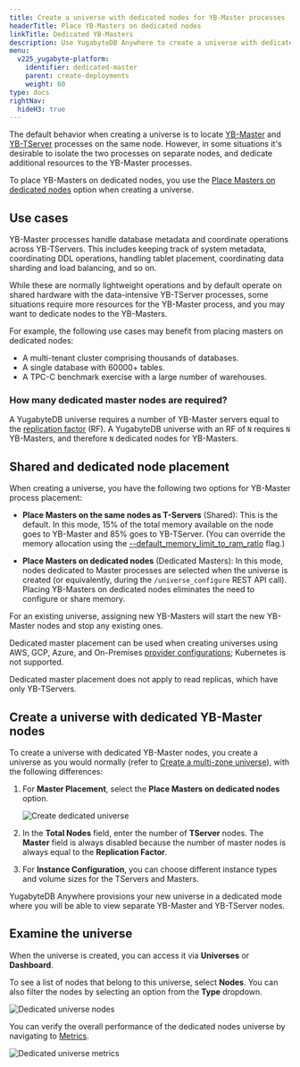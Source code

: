 ```yaml
---
title: Create a universe with dedicated nodes for YB-Master processes
headerTitle: Place YB-Masters on dedicated nodes
linkTitle: Dedicated YB-Masters
description: Use YugabyteDB Anywhere to create a universe with dedicated YB-Master nodes.
menu:
  v225_yugabyte-platform:
    identifier: dedicated-master
    parent: create-deployments
    weight: 60
type: docs
rightNav:
  hideH3: true
---
```


The default behavior when creating a universe is to locate [YB-Master](../../../architecture/yb-master/) and [YB-TServer](../../../architecture/yb-tserver/) processes on the same node. However, in some situations it's desirable to isolate the two processes on separate nodes, and dedicate additional resources to the YB-Master processes.

To place YB-Masters on dedicated nodes, you use the [Place Masters on dedicated nodes](#shared-and-dedicated-node-placement) option when creating a universe.

## Use cases

YB-Master processes handle database metadata and coordinate operations across YB-TServers. This includes keeping track of system metadata, coordinating DDL operations, handling tablet placement, coordinating data sharding and load balancing, and so on.

While these are normally lightweight operations and by default operate on shared hardware with the data-intensive YB-TServer processes, some situations require more resources for the YB-Master process, and you may want to dedicate nodes to the YB-Masters.

For example, the following use cases may benefit from placing masters on dedicated nodes:

- A multi-tenant cluster comprising thousands of databases.
- A single database with 60000+ tables.
- A TPC-C benchmark exercise with a large number of warehouses.

### How many dedicated master nodes are required?

A YugabyteDB universe requires a number of YB-Master servers equal to the [replication factor](../../../architecture/docdb-replication/replication/#replication-factor) (RF). A YugabyteDB universe with an RF of `N` requires `N` YB-Masters, and therefore `N` dedicated nodes for YB-Masters.

## Shared and dedicated node placement

When creating a universe, you have the following two options for YB-Master process placement:

- **Place Masters on the same nodes as T-Servers** (Shared): This is the default. In this mode, 15% of the total memory available on the node goes to YB-Master and 85% goes to YB-TServer. (You can override the memory allocation using the [--default_memory_limit_to_ram_ratio](../../../reference/configuration/yb-tserver/#default-memory-limit-to-ram-ratio) flag.)

- **Place Masters on dedicated nodes** (Dedicated Masters): In this mode, nodes dedicated to Master processes are selected when the universe is created (or equivalently, during the `/universe_configure` REST API call). Placing YB-Masters on dedicated nodes eliminates the need to configure or share memory.

For an existing universe, assigning new YB-Masters will start the new YB-Master nodes and stop any existing ones.

Dedicated master placement can be used when creating universes using AWS, GCP, Azure, and On-Premises [provider configurations](../../configure-yugabyte-platform/); Kubernetes is not supported.

Dedicated master placement does not apply to read replicas, which have only YB-TServers.

## Create a universe with dedicated YB-Master nodes

To create a universe with dedicated YB-Master nodes, you create a universe as you would normally (refer to [Create a multi-zone universe](../create-universe-multi-zone/)), with the following differences:

1. For **Master Placement**, select the **Place Masters on dedicated nodes** option.

    ![Create dedicated universe](/images/yp/create-deployments/create-dedicated-universe.png)

1. In the **Total Nodes** field, enter the number of **TServer** nodes. The **Master** field is always disabled because the number of master nodes is always equal to the **Replication Factor**.

1. For **Instance Configuration**, you can choose different instance types and volume sizes for the TServers and Masters.

YugabyteDB Anywhere provisions your new universe in a dedicated mode where you will be able to view separate YB-Master and YB-TServer nodes.

## Examine the universe

When the universe is created, you can access it via **Universes** or **Dashboard**.

To see a list of nodes that belong to this universe, select **Nodes**. You can also filter the nodes by selecting an option from the **Type** dropdown.

![Dedicated universe nodes](/images/yp/create-deployments/dedicated-universe-nodes.png)

You can verify the overall performance of the dedicated nodes universe by navigating to [Metrics](../../alerts-monitoring/anywhere-metrics/).

![Dedicated universe metrics](/images/yp/create-deployments/dedicated-universe-metrics.png)
